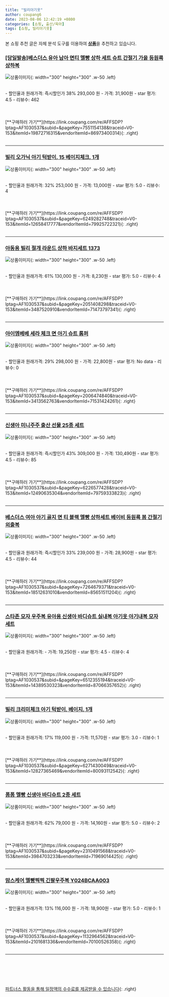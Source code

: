 ```yaml
---
title: "빌리아기옷"
author: coupang6
date: 2023-08-06 12:42:19 +0800
categories: [쇼핑, 출산/육아]
tags: [쇼핑, 빌리아기옷]
---
```


본 쇼핑 추천 글은 자체 분석 도구를 이용하여 [**상품**](https://link.coupang.com/a/bao1ui)을 추천하고 있습니다.

### [[당일발송]베스더스 유아 남아 면티 멜빵 상하 세트 슈트 간절기 가을 등원룩 상하복](https://link.coupang.com/re/AFFSDP?lptag=AF1030537&subid=&pageKey=7551154138&traceid=V0-153&itemId=19872716315&vendorItemId=86973400314)

![상품이미지](https://thumbnail8.coupangcdn.com/thumbnails/remote/230x230ex/image/vendor_inventory/79b0/b607e54d25b5263898d3a9bbb95371051c198d847a83ded5d8eee42f21e4.jpg){: width="300" height="300" .w-50 .left}


<br>
- 할인율과 원래가격: 즉시할인가 38%  293,000   원
- 가격: 31,900원
- star 평가: 4.5
- 리뷰수: 462
<br>
<br>
<br>
<br>
[**구매하러 가기**](https://link.coupang.com/re/AFFSDP?lptag=AF1030537&subid=&pageKey=7551154138&traceid=V0-153&itemId=19872716315&vendorItemId=86973400314){: .right}
<br>
<br>

---

### [빌리 오가닉 아기 턱받이, 15 베이지체크, 1개](https://link.coupang.com/re/AFFSDP?lptag=AF1030537&subid=&pageKey=6249282748&traceid=V0-153&itemId=12658417777&vendorItemId=79925722321)

![상품이미지](https://thumbnail10.coupangcdn.com/thumbnails/remote/230x230ex/image/retail/images/2021/12/22/14/2/dff0cdaf-0ef0-42a7-9734-ad6b0073797e.jpg){: width="300" height="300" .w-50 .left}


<br>
- 할인율과 원래가격: 32%  253,000   원
- 가격: 13,000원
- star 평가: 5.0
- 리뷰수: 4
<br>
<br>
<br>
<br>
[**구매하러 가기**](https://link.coupang.com/re/AFFSDP?lptag=AF1030537&subid=&pageKey=6249282748&traceid=V0-153&itemId=12658417777&vendorItemId=79925722321){: .right}
<br>
<br>

---

### [아동용 빌리 절개 라운드 상하 바지세트 1373](https://link.coupang.com/re/AFFSDP?lptag=AF1030537&subid=&pageKey=2051408298&traceid=V0-153&itemId=3487520910&vendorItemId=71473797341)

![상품이미지](https://thumbnail6.coupangcdn.com/thumbnails/remote/230x230ex/image/retail/images/2020/09/03/14/8/588c6f24-4ecb-4472-b647-c1d60caaf488.jpg){: width="300" height="300" .w-50 .left}


<br>
- 할인율과 원래가격: 61%  130,000   원
- 가격: 8,230원
- star 평가: 5.0
- 리뷰수: 4
<br>
<br>
<br>
<br>
[**구매하러 가기**](https://link.coupang.com/re/AFFSDP?lptag=AF1030537&subid=&pageKey=2051408298&traceid=V0-153&itemId=3487520910&vendorItemId=71473797341){: .right}
<br>
<br>

---

### [아이엠베베 세라 체크 면 아기 슈트 롬퍼](https://link.coupang.com/re/AFFSDP?lptag=AF1030537&subid=&pageKey=2006474840&traceid=V0-153&itemId=3413562763&vendorItemId=71531424261)

![상품이미지](https://thumbnail7.coupangcdn.com/thumbnails/remote/230x230ex/image/retail/images/2020/08/31/19/8/aa2e2579-9a8e-4ecf-a492-9a89d551b2f6.jpg){: width="300" height="300" .w-50 .left}


<br>
- 할인율과 원래가격: 29%  298,000   원
- 가격: 22,800원
- star 평가: No data
- 리뷰수: 0
<br>
<br>
<br>
<br>
[**구매하러 가기**](https://link.coupang.com/re/AFFSDP?lptag=AF1030537&subid=&pageKey=2006474840&traceid=V0-153&itemId=3413562763&vendorItemId=71531424261){: .right}
<br>
<br>

---

### [신생아 미니주주 출산 선물 25종 세트](https://link.coupang.com/re/AFFSDP?lptag=AF1030537&subid=&pageKey=6226577428&traceid=V0-153&itemId=12490635304&vendorItemId=79759333823)

![상품이미지](https://thumbnail7.coupangcdn.com/thumbnails/remote/230x230ex/image/retail/images/6613860126005937-c8d2ba79-1f91-45a0-8c86-668858e1a230.jpg){: width="300" height="300" .w-50 .left}


<br>
- 할인율과 원래가격: 즉시할인가 43%  309,000   원
- 가격: 130,490원
- star 평가: 4.5
- 리뷰수: 85
<br>
<br>
<br>
<br>
[**구매하러 가기**](https://link.coupang.com/re/AFFSDP?lptag=AF1030537&subid=&pageKey=6226577428&traceid=V0-153&itemId=12490635304&vendorItemId=79759333823){: .right}
<br>
<br>

---

### [베스더스 여아 아기 골지 면 티 블랙 멜빵 상하세트 베이비 등원룩 봄 간절기 외출복](https://link.coupang.com/re/AFFSDP?lptag=AF1030537&subid=&pageKey=7264679371&traceid=V0-153&itemId=18512631010&vendorItemId=85651511204)

![상품이미지](https://thumbnail7.coupangcdn.com/thumbnails/remote/230x230ex/image/vendor_inventory/236c/26d429f30c678969a2ed41d7492833b626fa9151b222f8611bc41d631df2.jpg){: width="300" height="300" .w-50 .left}


<br>
- 할인율과 원래가격: 즉시할인가 33%  239,000   원
- 가격: 28,900원
- star 평가: 4.5
- 리뷰수: 44
<br>
<br>
<br>
<br>
[**구매하러 가기**](https://link.coupang.com/re/AFFSDP?lptag=AF1030537&subid=&pageKey=7264679371&traceid=V0-153&itemId=18512631010&vendorItemId=85651511204){: .right}
<br>
<br>

---

### [스타존 모자 우주복 유아용 신생아 바디슈트 실내복 아기옷 아기내복 모자 세트](https://link.coupang.com/re/AFFSDP?lptag=AF1030537&subid=&pageKey=6512355194&traceid=V0-153&itemId=14389530323&vendorItemId=87066357652)

![상품이미지](https://thumbnail6.coupangcdn.com/thumbnails/remote/230x230ex/image/rs_quotation_api/e3r8f05a/a6e6da320ec842b8a3e7e2ba05cca8a5.jpg){: width="300" height="300" .w-50 .left}


<br>
- 할인율과 원래가격: 
- 가격: 19,250원
- star 평가: 4.5
- 리뷰수: 4
<br>
<br>
<br>
<br>
[**구매하러 가기**](https://link.coupang.com/re/AFFSDP?lptag=AF1030537&subid=&pageKey=6512355194&traceid=V0-153&itemId=14389530323&vendorItemId=87066357652){: .right}
<br>
<br>

---

### [빌리 크리미체크 아기 턱받이, 베이지, 1개](https://link.coupang.com/re/AFFSDP?lptag=AF1030537&subid=&pageKey=6271430049&traceid=V0-153&itemId=12827365469&vendorItemId=80093112542)

![상품이미지](https://thumbnail6.coupangcdn.com/thumbnails/remote/230x230ex/image/retail/images/2022/01/05/15/8/9dfb66eb-51c5-46fe-b088-bff526ba1934.jpg){: width="300" height="300" .w-50 .left}


<br>
- 할인율과 원래가격: 17%  119,000   원
- 가격: 11,570원
- star 평가: 3.0
- 리뷰수: 1
<br>
<br>
<br>
<br>
[**구매하러 가기**](https://link.coupang.com/re/AFFSDP?lptag=AF1030537&subid=&pageKey=6271430049&traceid=V0-153&itemId=12827365469&vendorItemId=80093112542){: .right}
<br>
<br>

---

### [폼폼 멜빵 신생아 바디슈트 2종 세트](https://link.coupang.com/re/AFFSDP?lptag=AF1030537&subid=&pageKey=2310491568&traceid=V0-153&itemId=3984703233&vendorItemId=71969014425)

![상품이미지](https://thumbnail7.coupangcdn.com/thumbnails/remote/230x230ex/image/rs_quotation_api/0c3f/d3c0d2c2ad48a3bb794d512432b2e540ff7e4a2bfbbe9eb34a1c499f0be1.jpg){: width="300" height="300" .w-50 .left}


<br>
- 할인율과 원래가격: 62%  79,000   원
- 가격: 14,160원
- star 평가: 5.0
- 리뷰수: 2
<br>
<br>
<br>
<br>
[**구매하러 가기**](https://link.coupang.com/re/AFFSDP?lptag=AF1030537&subid=&pageKey=2310491568&traceid=V0-153&itemId=3984703233&vendorItemId=71969014425){: .right}
<br>
<br>

---

### [맘스케어 멜빵찍찍 긴팔우주복 Y024BCAA003](https://link.coupang.com/re/AFFSDP?lptag=AF1030537&subid=&pageKey=1132964562&traceid=V0-153&itemId=2101681336&vendorItemId=70100526358)

![상품이미지](https://thumbnail10.coupangcdn.com/thumbnails/remote/230x230ex/image/retail/images/20148667001369-c5f01420-b6be-4717-b9b2-5f8f6b2d957a.jpg){: width="300" height="300" .w-50 .left}


<br>
- 할인율과 원래가격: 13%  116,000   원
- 가격: 18,900원
- star 평가: 5.0
- 리뷰수: 1
<br>
<br>
<br>
<br>
[**구매하러 가기**](https://link.coupang.com/re/AFFSDP?lptag=AF1030537&subid=&pageKey=1132964562&traceid=V0-153&itemId=2101681336&vendorItemId=70100526358){: .right}
<br>
<br>

---
<br><br><br><br><br> [파트너스 활동을 통해 일정액의 수수료를 제공받을 수 있습니다](https://link.coupang.com/a/bao1ui){: .right}